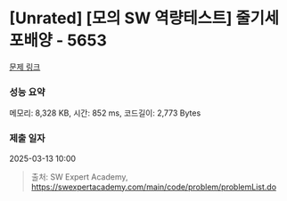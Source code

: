 # [Unrated] [모의 SW 역량테스트] 줄기세포배양 - 5653 

[문제 링크](https://swexpertacademy.com/main/code/problem/problemDetail.do?contestProbId=AWXRJ8EKe48DFAUo) 

### 성능 요약

메모리: 8,328 KB, 시간: 852 ms, 코드길이: 2,773 Bytes

### 제출 일자

2025-03-13 10:00



> 출처: SW Expert Academy, https://swexpertacademy.com/main/code/problem/problemList.do